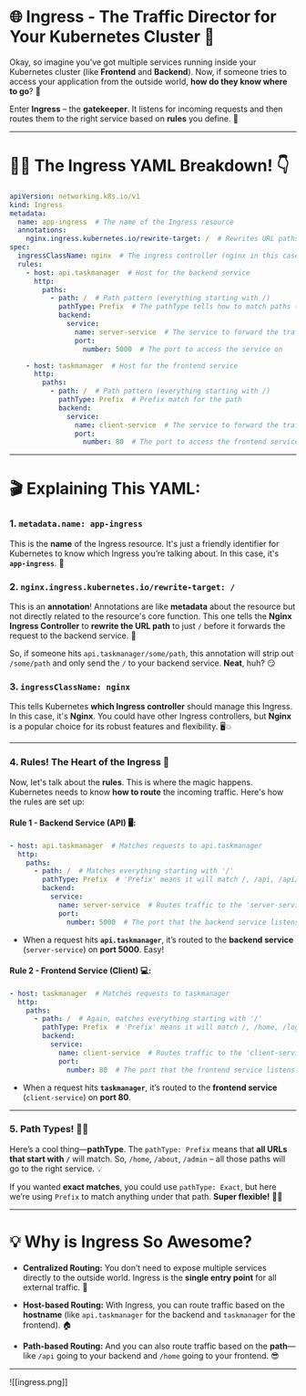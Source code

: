 # 🌐 **Ingress - The Traffic Director for Your Kubernetes Cluster** 🚦

Okay, so imagine you’ve got multiple services running inside your Kubernetes cluster (like **Frontend** and **Backend**). Now, if someone tries to access your application from the outside world, **how do they know where to go**? 🧐

Enter **Ingress** – the **gatekeeper**. It listens for incoming requests and then routes them to the right service based on **rules** you define. 🌟

---

# 🧑‍💻 **The Ingress YAML Breakdown!** 👇

```yaml
apiVersion: networking.k8s.io/v1
kind: Ingress
metadata:
  name: app-ingress  # The name of the Ingress resource
  annotations:
    nginx.ingress.kubernetes.io/rewrite-target: /  # Rewrites URL paths before sending the traffic to the service
spec:
  ingressClassName: nginx  # The ingress controller (nginx in this case)
  rules:
    - host: api.taskmanager  # Host for the backend service
      http:
        paths:
          - path: /  # Path pattern (everything starting with /)
            pathType: Prefix  # The pathType tells how to match paths (Prefix means it will match / and everything below it)
            backend:
              service:
                name: server-service  # The service to forward the traffic to (backend service)
                port:
                  number: 5000  # The port to access the service on

    - host: taskmanager  # Host for the frontend service
      http:
        paths:
          - path: /  # Path pattern (everything starting with /)
            pathType: Prefix  # Prefix match for the path
            backend:
              service:
                name: client-service  # The service to forward the traffic to (frontend service)
                port:
                  number: 80  # The port to access the frontend service
```

---

# 🎬 **Explaining This YAML:**

### **1. `metadata.name: app-ingress`**

This is the **name** of the Ingress resource. It's just a friendly identifier for Kubernetes to know which Ingress you’re talking about. In this case, it's **`app-ingress`**. 🚀

### **2. `nginx.ingress.kubernetes.io/rewrite-target: /`**

This is an **annotation**! Annotations are like **metadata** about the resource but not directly related to the resource's core function. This one tells the **Nginx Ingress Controller** to **rewrite the URL path** to just `/` before it forwards the request to the backend service. 🔄

So, if someone hits `api.taskmanager/some/path`, this annotation will strip out `/some/path` and only send the `/` to your backend service. **Neat**, huh? 😏

### **3. `ingressClassName: nginx`**

This tells Kubernetes **which Ingress controller** should manage this Ingress. In this case, it's **Nginx**. You could have other Ingress controllers, but **Nginx** is a popular choice for its robust features and flexibility. 🖥️💥

---

### **4. Rules! The Heart of the Ingress** 💓

Now, let's talk about the **rules**. This is where the magic happens. Kubernetes needs to know **how to route** the incoming traffic. Here's how the rules are set up:

#### **Rule 1 - Backend Service (API)** 🖥️:

```yaml
- host: api.taskmanager  # Matches requests to api.taskmanager
  http:
    paths:
      - path: /  # Matches everything starting with '/'
        pathType: Prefix  # 'Prefix' means it will match /, /api, /api/v1, etc.
        backend:
          service:
            name: server-service  # Routes traffic to the 'server-service' backend
            port:
              number: 5000  # The port that the backend service listens on
```

- When a request hits **`api.taskmanager`**, it’s routed to the **backend service** (`server-service`) on **port 5000**. Easy!
    

#### **Rule 2 - Frontend Service (Client)** 💻:

```yaml
- host: taskmanager  # Matches requests to taskmanager
  http:
    paths:
      - path: /  # Again, matches everything starting with '/'
        pathType: Prefix  # 'Prefix' means it will match /, /home, /login, etc.
        backend:
          service:
            name: client-service  # Routes traffic to the 'client-service' frontend
            port:
              number: 80  # The port that the frontend service listens on
```

- When a request hits **`taskmanager`**, it’s routed to the **frontend service** (`client-service`) on **port 80**.
    

---

### **5. Path Types! 🤸‍♀️**

Here’s a cool thing—**pathType**. The `pathType: Prefix` means that **all URLs that start with `/`** will match. So, `/home`, `/about`, `/admin` – all those paths will go to the right service. 💡

If you wanted **exact matches**, you could use `pathType: Exact`, but here we’re using `Prefix` to match anything under that path. **Super flexible!** 🧙‍♂️

---

# 💡 **Why is Ingress So Awesome?**

- **Centralized Routing:** You don’t need to expose multiple services directly to the outside world. Ingress is the **single entry point** for all external traffic. 🚪
    
- **Host-based Routing:** With Ingress, you can route traffic based on the **hostname** (like `api.taskmanager` for the backend and `taskmanager` for the frontend). 🏠
    
- **Path-based Routing:** And you can also route traffic based on the **path**—like `/api` going to your backend and `/home` going to your frontend. 😎
    

---

![[ingress.png]]
